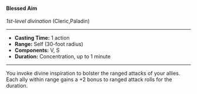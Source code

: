 #### Blessed Aim
*1st-level divination* (Cleric,Paladin)
___
- **Casting Time:** 1 action
- **Range:** Self (30-foot radius)
- **Components:** V, S
- **Duration:** Concentration, up to 1 minute
---
You invoke divine inspiration to bolster the ranged
attacks of your allies. Each ally within range gains a
+2 bonus to ranged attack rolls for the duration.
